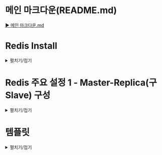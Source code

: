 # 메인 마크다운(README.md)
[▶ 메인 마크다운.md](README.md)

# Redis Install 
<details>
<summary>펼치기/접기</summary>

아마존 AWS EC2 서버를 사용하는 강의와는 다르게, 로컬에 설치한다.
https://github.com/microsoftarchive/redis/releases  
위 링크에서 msi 혹은 zip파일을 다운로드 한다.  
https://dnl1029.tistory.com/49  
설치 과정은 해당 블로그를 참조한다.
</details>

# Redis 주요 설정 1 - Master-Replica(구Slave) 구성
<details>
<summary>펼치기/접기</summary>

## Redis 설치 후 디렉토리 주요 파일 기본 구성
📂C:   
┠ 📂 Program Files  
┃ ┠ 📂 **Redis**  
┃ ┃ ┠ 📁 log  
┃ ┃ ┠ 📄**redis.windows.conf**  
┃ ┃ ┠ 📄**redis.cli.exe**  
┃ ┃ ┖ 📄**redis.server.exe**  

### Redis 설치 후 최초 실행

<details>
<summary>펼치기/접기</summary>

설치 완료 후 redis-cli.exe 파일을 실행시킨다.
```
redis-server.exe redis.windows.conf
```

info 명령을 입력한다.
```bash
127.0.0.1:6379> info
```

```text/plain
# Server
/* 생략 */
redis_mode:standalone
/* 생략 */
# Replication
role:master
/* 생략 */
```
위와 같이 standalone 모드에 master role로 설정되어있다.
master-replica 구성을 위한 replica 설정을 해야한다.

</details>

### Master-Replica 기본 단일 설정 파일 수정 및 실행
<details>
<summary>펼치기/접기</summary>
인강에서는 master용 인스턴스와 repilca용 인스턴스를 따로 구성하였으나, 현재는 로컬로 기동하기에 포트로 구분하여 접속한다.  

아래 링크를 참조한다.  
[▶ 참조 블로그](https://ssjeong.tistory.com/entry/Redis-%EB%A0%88%EB%94%94%EC%8A%A4-Windows%EC%97%90%EC%84%9C-%EC%84%A4%EC%B9%98-%EB%B0%8F-%EA%B5%AC%EB%8F%99%ED%95%98%EA%B8%B0standalone-cluster#%23%C2%A0Redis%C2%A0Standalone%20Slave%20%EC%84%A4%EC%A0%95%ED%95%98%EA%B8%B0-1)  
[▶ redis 설정 참조 링크](https://adjin.tistory.com/9)

```bash
redis-server --port 6380 --replicaof 127.0.0.1 6379
```
(5.0버전 미만인 경우 replcaof가 아닌 slaveof 옵션을 사용해야 함.)

위 명령어는 redis를 즉시 실행하지만, redis를 재시작 할 경우 설정이 유지되지 않으므로, 지속적인 설정을 원한다면 설정 파일을 수정해야 한다.

## Redis Version 5.0 이상인경우
replicaof 옵션을 사용한다.

- redis.window.config
  ```text/plain
  ################################ GENERAL  #####################################

  # On Windows, daemonize and pidfile are not supported.
  # However, you can run redis as a Windows service, and specify a logfile.
  # The logfile will contain the pid.

  # Accept connections on the specified port, default is 6379.
  # If port 0 is specified Redis will not listen on a TCP socket.
  # port 6379 # 기존 기본 port 주석
  port 6380
  replicaof 127.0.0.1 6379  
  ```

## Redis Version 5.0 미만인경우 (현재 3.0)
slaveof 옵션을 사용한다.

- redis.window.config
  ```text/plain
  ################################ GENERAL  #####################################

  # On Windows, daemonize and pidfile are not supported.
  # However, you can run redis as a Windows service, and specify a logfile.
  # The logfile will contain the pid.

  # Accept connections on the specified port, default is 6379.
  # If port 0 is specified Redis will not listen on a TCP socket.
  # port 6379 # 기존 기본 port 주석
  port 6380
  slaveof 127.0.0.1 6379  
  ```
- slave 실행
  ```bash
  redis-server.exe redis.windows.conf
  ```

### 실패 1

```text/plain
[28616] 29 Dec 02:32:57.339 * Non blocking connect for SYNC fired the event.
[28616] 29 Dec 02:32:57.339 # Sending command to master in replication handshake: -Writing to master: Unknown error
[28616] 29 Dec 02:32:57.460 * Connecting to MASTER 127.0.0.1:6379
[28616] 29 Dec 02:32:57.460 * MASTER <-> SLAVE sync started
```
실행 후 위 로그가 연이어 출력 되는데, 정상일 경우에는 sync start만 되는것이 아닌 실제 작업이 일어나야 한다.  
6379 port가 통신할 수 있도록 개방되어 있지 않기 때문에 start만 뜨고 실제 작업은 일어나지 않고 다운 상태로 되어있는것이다.  
아마존 aws에서 여러 인스턴스로 구성했을 경우에는 추가 보안설정을 해줘야 한다.

로컬에서 기동할 경우, 기본적으로 redis-server.exe 파일을 먼저 실행한 뒤[6379-master] 
redis-server.exe redis.windows.conf를 실행해줘야한다[6380-slave(replica)]

- master-6379 실행
  ```bash
  .\redis-cli.exe
  ```

- slave-6380 실행
  ```bash
  .\redis-cli.exe -p 6380
  ```


### 실패 2

- master-6379
  ```text
  [22532] 29 Dec 03:10:16.712 # Server started, Redis version 3.0.504
  [22532] 29 Dec 03:10:16.721 * DB loaded from disk: 0.010 seconds
  [22532] 29 Dec 03:10:16.721 * The server is now ready to accept connections on port 6379
  [22532] 29 Dec 03:10:24.186 * Slave 127.0.0.1:6380 asks for synchronization
  [22532] 29 Dec 03:10:24.186 * Full resync requested by slave 127.0.0.1:6380
  [22532] 29 Dec 03:10:24.186 * Starting BGSAVE for SYNC with target: disk
  [22532] 29 Dec 03:10:24.190 * Background saving started by pid 9452
  [9452] 29 Dec 03:10:24.253 # Failed opening .rdb for saving: Permission denied
  [9452] 29 Dec 03:10:24.254 # rdbSave failed in qfork: Permission denied
  [22532] 29 Dec 03:10:24.337 # fork operation complete
  [22532] 29 Dec 03:10:24.338 # Background saving error
  [22532] 29 Dec 03:10:24.338 # Connection with slave 127.0.0.1:6380 lost.
  [22532] 29 Dec 03:10:24.338 # SYNC failed. BGSAVE child returned an error
  ```

- slave-6380
  ```text
  Connecting to MASTER 127.0.0.1:6379
  [30316] 29 Dec 03:07:43.664 * MASTER <-> SLAVE sync started
  [30316] 29 Dec 03:07:43.664 * Non blocking connect for SYNC fired the event.
  [30316] 29 Dec 03:07:43.665 # Error reply to PING from master: '-MISCONF Redis is configured to save RDB snapshots, but is currently not able to persist on disk. Commands that may modify the data set are disabled. Please check Redis logs for details about the error.'
  ```

위 오류의 경우 snapshot을 rdb에 저장하는 과정 중 발생하는 오류로, 쓰기 권한을 확인해 봐야 한다.  
redis.windows.conf 파일에 dir ./로 설정 되어있는데, 해당 경로는 Redis 실행파일이 존재하는 해당 경로이다.    
해당 디렉토리의 상위로 이동하여 해당 디렉토리에 쓰기 권한을 준다.  
속성 > 보안 > ALL APPLICATION PACKAGES 선택 > 편집 > 모든권한  
위 설정 후 master와 slave를 모두 재실행 해 준다

아래는 성공시 출력되는 메시지이다.
- master-6379
  ```text
  [30560] 29 Dec 03:12:07.640 # Server started, Redis version 3.0.504
  [30560] 29 Dec 03:12:07.640 * DB loaded from disk: 0.000 seconds
  [30560] 29 Dec 03:12:07.640 * The server is now ready to accept connections on port 6379
  [30560] 29 Dec 03:12:13.725 * Slave 127.0.0.1:6380 asks for synchronization
  [30560] 29 Dec 03:12:13.726 * Full resync requested by slave 127.0.0.1:6380
  [30560] 29 Dec 03:12:13.726 * Starting BGSAVE for SYNC with target: disk
  [30560] 29 Dec 03:12:13.730 * Background saving started by pid 23132
  [30560] 29 Dec 03:12:13.830 # fork operation complete
  [30560] 29 Dec 03:12:13.831 * Background saving terminated with success
  [30560] 29 Dec 03:12:13.835 * Synchronization with slave 127.0.0.1:6380 succeeded
  ```
- slave-6380
  ```text
  [5376] 29 Dec 03:12:12.708 # Server started, Redis version 3.0.504
  [5376] 29 Dec 03:12:12.709 * DB loaded from disk: 0.000 seconds
  [5376] 29 Dec 03:12:12.709 * The server is now ready to accept connections on port 6380
  [5376] 29 Dec 03:12:13.723 * Connecting to MASTER 127.0.0.1:6379
  [5376] 29 Dec 03:12:13.723 * MASTER <-> SLAVE sync started
  [5376] 29 Dec 03:12:13.724 * Non blocking connect for SYNC fired the event.
  [5376] 29 Dec 03:12:13.724 * Master replied to PING, replication can continue...
  [5376] 29 Dec 03:12:13.725 * Partial resynchronization not possible (no cached master)
  [5376] 29 Dec 03:12:13.730 * Full resync from master: bcdafeb53dbc73c48d0e0e80d3e5e3965cbdc79e:1
  [5376] 29 Dec 03:12:13.835 * MASTER <-> SLAVE sync: receiving 18 bytes from master
  [5376] 29 Dec 03:12:13.836 * MASTER <-> SLAVE sync: Flushing old data
  [5376] 29 Dec 03:12:13.837 * MASTER <-> SLAVE sync: Loading DB in memory
  [5376] 29 Dec 03:12:13.838 * MASTER <-> SLAVE sync: Finished with success
  ```
</details>

### Master-Replica 설정 파일 추가 구성 및 실행
<details>
<summary>펼치기/접기</summary>

#### `Redis Sentinel주요 구성 파일 구성`
📂C:   
┠ 📂 Program Files  
┃ ┠ 📂 **Redis**  
┃ ┃ ┠ 📁 log  
┃ ┃ ┠ 📂 **conf**  
┃ ┃ ┃ ┠ 📄**redis.master.conf**  
┃ ┃ ┃ ┠ 📄**redis.slave.conf**  
┃ ┃ ┠ 📄redis.windows.conf  
┃ ┃ ┠ 📄redis.cli.exe  
┃ ┃ ┖ 📄redis.server.exe


위와 같이 conf 디렉토리 생성 후 상위 디렉토리인 Redis의 redis.windows.conf 파일을 복사하여 생성한 뒤 아래와 같이 설정해준다.  
(# 으로 주석되어있는 내용을 찾은 뒤 개행하여 아랫줄에 작성한다.)  
만약 디렉토리 생성이 되지 않거나, 메모장으로 열리지 않는다면 C: 디렉토리에서 Redis 디렉토리의 권한을 부여해야 한다.

- master-6379: redis.master.conf
  ```text
  # If port 0 is specified Redis will not listen on a TCP socket.
  port 6379
  ```
- slave-6380: redis.slave.conf
  ```text
  # If port 0 is specified Redis will not listen on a TCP socket.
  port 6380
  # bind 127.0.0.1
  bind 127.0.0.1
  # slaveof <masterip> <masterport>
  slaveof 127.0.0.1 6379
  ```
  
위와같이 설정하게 되면 아래 명령처럼 설정파일로 구분하여 실행이 가능해진다.
- master-6379
  ```bash
  ./redis-server.exe ./conf/redis.master.conf
  ```
- slave-6380
  ```bash
  ./redis-server.exe ./conf/redis.slave.conf
  ```

</details>



# Redis 주요 설정 2 - Sentinel 설치
<details>
<summary>펼치기/접기</summary>

[▶ redis sentinel 설정 참조 링크](https://adjin.tistory.com/9)  
  

## Redis Sentinel주요 구성 파일 구성
📂C:   
┠ 📂 Program Files  
┃ ┠ 📂 **Redis**  
┃ ┃ ┠ 📁 log  
┃ ┃ ┠ 📂 **conf**  
┃ ┃ ┃ ┠ 📄redis.master.conf  
┃ ┃ ┃ ┠ 📄redis.slave.conf  
┃ ┃ ┃ ┠ 📄**sentinel26379.conf**  
┃ ┃ ┃ ┠ 📄**sentinel26380.conf**  
┃ ┃ ┃ ┖ 📄**sentinel26381.conf**  
┃ ┃ ┠ 📄redis.windows.conf  
┃ ┃ ┠ 📄redis.cli.exe  
┃ ┃ ┖ 📄redis.server.exe

[▶ redis sentinel conf 파일 다운로드 링크](http://download.redis.io/redis-stable/sentinel.conf) 에서 sentinel.conf 파일을 다운로드 한 뒤
conf 디렉토리에서 sentinel.conf파일을 26379, 26380, 26391 이라는 prefix로 3개 구성한 뒤 해당 파일들의 설정들을 메모장으로 열어 각각 수정한다.  
(# 으로 주석되어있는 내용을 찾은 뒤 개행하여 아랫줄에 작성한다.)  
만약 디렉토리 생성이 되지 않거나, 메모장으로 열리지 않는다면 C: 디렉토리에서 Redis 디렉토리의 권한을 부여해야 한다.

- sentinel{26379,26380,26381}.conf
  ```text
  # The port that this sentinel instance will run on
  port 26379 # ← 포트 변경(각각 26279, 26380, 26381 로 설정)
  
  # The valid charset is A-z 0-9 and the three characters ".-_".
  sentinel monitor mymaster 127.0.0.1 6379 2
  
  # Default is 30 seconds.
  sentinel down-after-milliseconds mymaster 30000
  sentinel parallel-syncs mymaster 1
  
  # Default is 3 minutes.
  sentinel failover-timeout mymaster 180000
  ```

위와같이 설정하게 되면 아래 명령처럼 설정파일로 구분하여 개별 실행한다.
- master-6379
  ```bash
  ./redis-server.exe ./conf/sentinel.26379.conf --sentinel 
  ./redis-server.exe ./conf/sentinel.26380.conf --sentinel 
  ./redis-server.exe ./conf/sentinel.26381.conf --sentinel
  ```


</details>
</details>

# 템플릿
<details>
<summary>펼치기/접기</summary>

내용
</details>